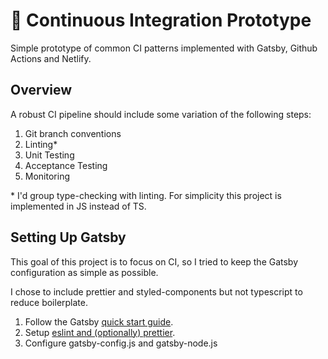 # 🤖 Continuous Integration Prototype

Simple prototype of common CI patterns implemented with Gatsby, Github Actions and Netlify.

## Overview

A robust CI pipeline should include some variation of the following steps:

1. Git branch conventions
1. Linting\*
1. Unit Testing
1. Acceptance Testing
1. Monitoring

\* I'd group type-checking with linting. For simplicity this project is implemented in JS instead of TS.

## Setting Up Gatsby

This goal of this project is to focus on CI, so I tried to keep the Gatsby configuration as simple as possible.

I chose to include prettier and styled-components but not typescript to reduce boilerplate.

1. Follow the Gatsby [quick start guide](https://www.gatsbyjs.com/docs/quick-start/).
1. Setup [eslint and (optionally) prettier](https://www.gatsbyjs.com/plugins/gatsby-plugin-prettier-eslint/).
1. Configure gatsby-config.js and gatsby-node.js
